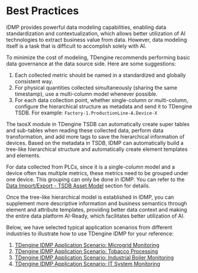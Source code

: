# Best Practices

IDMP provides powerful data modeling capabilities, enabling data standardization and contextualization, which allows better utilization of AI technologies to extract business value from data. However, data modeling itself is a task that is difficult to accomplish solely with AI.

To minimize the cost of modeling, TDengine recommends performing basic data governance at the data source side. Here are some suggestions:

1. Each collected metric should be named in a standardized and globally consistent way.
2. For physical quantities collected simultaneously (sharing the same timestamp), use a multi-column model whenever possible.
3. For each data collection point, whether single-column or multi-column, configure the hierarchical structure as metadata and send it to TDengine TSDB. For example: `Factory-1.ProductionLine-A.Device-X`

The taosX module in TDengine TSDB can automatically create super tables and sub-tables when reading these collected data, perform data transformation, and add more tags to save the hierarchical information of devices. Based on the metadata in TSDB, IDMP can automatically build a tree-like hierarchical structure and automatically create element templates and elements.

For data collected from PLCs, since it is a single-column model and a device often has multiple metrics, these metrics need to be grouped under one device. This grouping can only be done in IDMP. You can refer to the [Data Import/Export - TSDB Asset Model](../operation/data-import-export#tdengine-tsdb-asset-model) section for details.

Once the tree-like hierarchical model is established in IDMP, you can supplement more descriptive information and business semantics through element and attribute templates, providing better data context and making the entire data platform AI-Ready, which facilitates better utilization of AI.

Below, we have selected typical application scenarios from different industries to illustrate how to use TDengine IDMP for your reference:

1. [TDengine IDMP Application Scenario: Microgrid Monitoring](https://www.taosdata.com/sparkplug-microgrid-autonomous)
1. [TDengine IDMP Application Scenario: Tobacco Processing](https://www.taosdata.com/tobacco-autonomous-monitoring)
1. [TDengine IDMP Application Scenario: Industrial Boiler Monitoring](https://www.taosdata.com/industrial-boiler-autopilot)
1. [TDengine IDMP Application Scenario: IT System Monitoring](https://www.taosdata.com/telegraf-tdengine-idmp-monitoring)